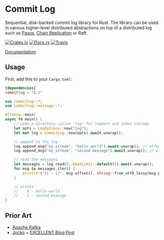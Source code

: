 # Commit Log

Sequential, disk-backed commit log library for Rust. The library can be used in various higher-level distributed abstractions on top of a distributed log such as [Paxos](https://github.com/zowens/paxos-rs), [Chain Replication](https://github.com/zowens/chain-replication) or Raft.

[![Crates.io](https://img.shields.io/crates/v/commitlog.svg?maxAge=2592000)](https://crates.io/crates/commitlog)
[![Docs.rs](https://docs.rs/commitlog/badge.svg)](https://docs.rs/commitlog/)
[![Travis](https://travis-ci.org/zowens/commitlog.svg?branch=master)](https://travis-ci.org/zowens/commitlog/)

[Documentation](https://docs.rs/commitlog/)

## Usage

First, add this to your `Cargo.toml`:

```toml
[dependencies]
commitlog = "0.2"
```

```rust
use commitlog::*;
use commitlog::message::*;

#[tokio::main]
async fn main() {
    // open a directory called 'log' for segment and index storage
    let opts = LogOptions::new("log");
    let mut log = CommitLog::new(opts).await.unwrap();

    // append to the log
    log.append_msg("my_stream", "hello world").await.unwrap(); // offset 0
    log.append_msg("my_stream", "second message").await.unwrap(); // offset 1

    // read the messages
    let messages = log.read(0, ReadLimit::default()).await.unwrap();
    for msg in messages.iter() {
        println!("{} - {}", msg.offset(), String::from_utf8_lossy(msg.payload()));
    }

    // prints:
    //    0 - hello world
    //    1 - second message
}

```

## Prior Art

- [Apache Kafka](https://kafka.apache.org/)
- [Jocko](https://github.com/travisjeffery/jocko) + [EXCELLENT Blog Post](https://medium.com/the-hoard/how-kafkas-storage-internals-work-3a29b02e026)
